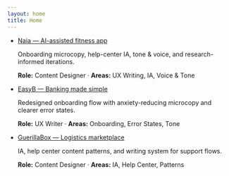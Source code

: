 ```yaml
---
layout: home
title: Home
---
```


<!-- Projects list -->
<ul class="projects-stack" id="projects">

  <li class="item">
    <a class="title" href="/projects/naia/">Naia — AI-assisted fitness app</a>
    <p class="desc">
      Onboarding microcopy, help-center IA, tone & voice, and research-informed iterations.
    </p>
    <p class="meta">
      <strong>Role:</strong> Content Designer · <strong>Areas:</strong> UX Writing, IA, Voice & Tone
    </p>
  </li>

  <li class="item">
    <a class="title" href="/projects/easyb/">EasyB — Banking made simple</a>
    <p class="desc">
      Redesigned onboarding flow with anxiety-reducing microcopy and clearer error states.
    </p>
    <p class="meta">
      <strong>Role:</strong> UX Writer · <strong>Areas:</strong> Onboarding, Error States, Tone
    </p>
  </li>

  <li class="item">
    <a class="title" href="/projects/guerillabox/">GuerillaBox — Logistics marketplace</a>
    <p class="desc">
      IA, help center content patterns, and writing system for support flows.
    </p>
    <p class="meta">
      <strong>Role:</strong> Content Designer · <strong>Areas:</strong> IA, Help Center, Patterns
    </p>
  </li>

</ul>
